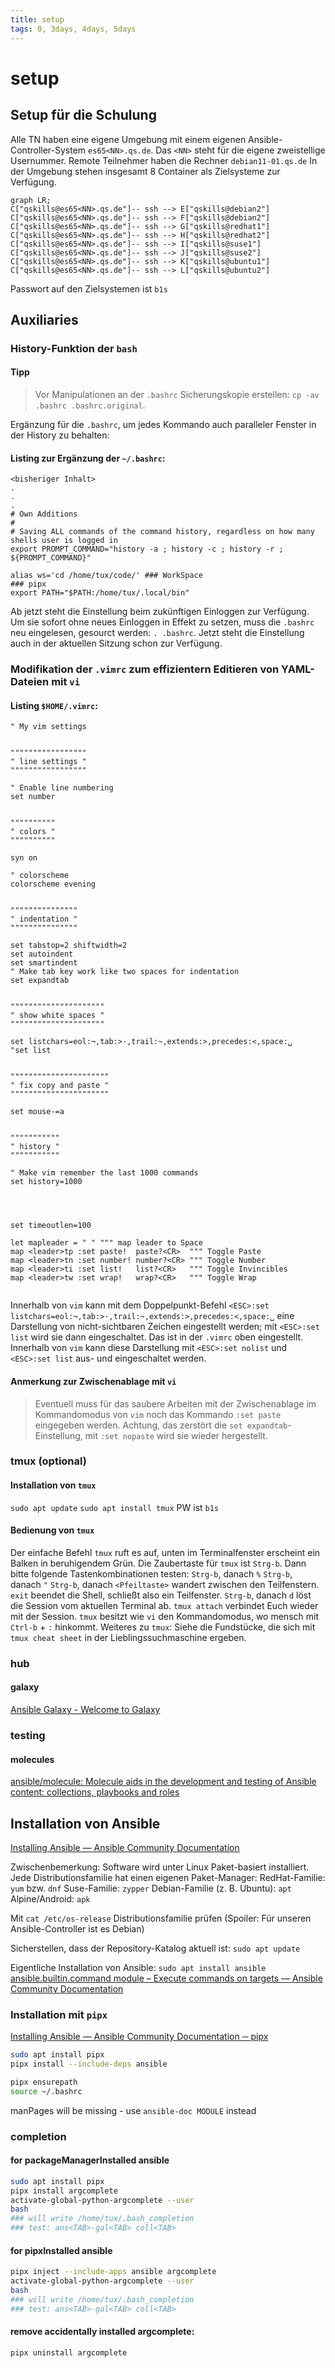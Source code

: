 ```yaml
---
title: setup
tags: 0, 3days, 4days, 5days
---
```

# setup


## Setup für die Schulung
Alle TN haben eine eigene Umgebung mit einem eigenen Ansible-Controller-System `es65<NN>.qs.de`. Das `<NN>` steht für die eigene zweistellige Usernummer.
Remote Teilnehmer haben die Rechner `debian11-01.qs.de`
In der Umgebung stehen insgesamt 8 Container als Zielsysteme zur Verfügung.
```mermaid
graph LR;
C["qskills@es65<NN>.qs.de"]-- ssh --> E["qskills@debian2"]
C["qskills@es65<NN>.qs.de"]-- ssh --> F["qskills@debian2"]
C["qskills@es65<NN>.qs.de"]-- ssh --> G["qskills@redhat1"]
C["qskills@es65<NN>.qs.de"]-- ssh --> H["qskills@redhat2"]
C["qskills@es65<NN>.qs.de"]-- ssh --> I["qskills@suse1"]
C["qskills@es65<NN>.qs.de"]-- ssh --> J["qskills@suse2"]
C["qskills@es65<NN>.qs.de"]-- ssh --> K["qskills@ubuntu1"]
C["qskills@es65<NN>.qs.de"]-- ssh --> L["qskills@ubuntu2"]
```
Passwort auf den Zielsystemen ist `b1s`


## Auxiliaries

### History-Funktion der `bash`

#### Tipp
> Vor Manipulationen an der `.bashrc` Sicherungskopie erstellen: `cp -av .bashrc .bashrc.original`.

Ergänzung für die `.bashrc`, um jedes Kommando auch paralleler Fenster in der History zu behalten:
#### Listing zur Ergänzung der `~/.bashrc`:
```
<bisheriger Inhalt>
.
.
.
# Own Additions
# 
# Saving ALL commands of the command history, regardless on how many shells user is logged in
export PROMPT_COMMAND="history -a ; history -c ; history -r ; ${PROMPT_COMMAND}"

alias ws='cd /home/tux/code/' ### WorkSpace
### pipx
export PATH="$PATH:/home/tux/.local/bin"
```
Ab jetzt steht die Einstellung beim zukünftigen Einloggen zur Verfügung. Um sie sofort ohne neues Einloggen in Effekt zu setzen, muss die `.bashrc` neu eingelesen, gesourct werden: `. .bashrc`. Jetzt steht die Einstellung auch in der aktuellen Sitzung schon zur Verfügung.


### Modifikation der `.vimrc` zum effizientern Editieren von YAML-Dateien mit `vi`

#### Listing `$HOME/.vimrc`:
```
" My vim settings


"""""""""""""""""
" line settings "
"""""""""""""""""

" Enable line numbering
set number


""""""""""
" colors "
""""""""""

syn on

" colorscheme
colorscheme evening


"""""""""""""""
" indentation "
"""""""""""""""

set tabstop=2 shiftwidth=2
set autoindent
set smartindent
" Make tab key work like two spaces for indentation
set expandtab


"""""""""""""""""""""
" show white spaces "
"""""""""""""""""""""

set listchars=eol:¬,tab:>·,trail:~,extends:>,precedes:<,space:␣
"set list


""""""""""""""""""""""
" fix copy and paste "
""""""""""""""""""""""

set mouse-=a


"""""""""""
" history "
"""""""""""

" Make vim remember the last 1000 commands
set history=1000




set timeoutlen=100

let mapleader = " " """ map leader to Space
map <leader>tp :set paste!  paste?<CR>  """ Toggle Paste
map <leader>tn :set number! number?<CR> """ Toggle Number
map <leader>ti :set list!   list?<CR>   """ Toggle Invincibles
map <leader>tw :set wrap!   wrap?<CR>   """ Toggle Wrap


```
Innerhalb von `vim` kann mit dem Doppelpunkt-Befehl `<ESC>:set listchars=eol:¬,tab:>·,trail:~,extends:>,precedes:<,space:␣` eine Darstellung von nicht-sichtbaren Zeichen eingestellt werden; mit `<ESC>:set list` wird sie dann eingeschaltet. Das ist in der `.vimrc` oben eingestellt. Innerhalb von `vim` kann diese Darstellung mit `<ESC>:set nolist` und `<ESC>:set list` aus- und eingeschaltet werden.

#### Anmerkung zur Zwischenablage mit `vi`
> Eventuell muss für das saubere Arbeiten mit der Zwischenablage im Kommandomodus von `vim` noch das Kommando `:set paste` eingegeben werden. Achtung, das zerstört die `set expandtab`-Einstellung, mit `:set nopaste` wird sie wieder hergestellt.


### tmux (optional)

#### Installation von `tmux`
`sudo apt update`
`sudo apt install tmux` PW ist `b1s`

#### Bedienung von `tmux`
Der einfache Befehl `tmux` ruft es auf, unten im Terminalfenster erscheint ein Balken in beruhigendem Grün.
Die Zaubertaste für `tmux` ist `Strg-b`.
Dann bitte folgende Tastenkombinationen testen:
`Strg-b`, danach `%`
`Strg-b`, danach `"`
`Strg-b`, danach `<Pfeiltaste>` wandert zwischen den Teilfenstern.
`exit` beendet die Shell, schließt also ein Teilfenster.
`Strg-b`, danach `d` löst die Session vom aktuellen Terminal ab.
`tmux attach` verbindet Euch wieder mit der Session.
`tmux` besitzt wie `vi` den Kommandomodus, wo mensch mit `Ctrl-b` + `:` hinkommt.
Weiteres zu `tmux`: Siehe die Fundstücke, die sich mit `tmux cheat sheet` in der Lieblingssuchmaschine ergeben.

### hub
#### galaxy
[Ansible Galaxy - Welcome to Galaxy](https://galaxy.ansible.com/ui/)

### testing
#### molecules
[ansible/molecule: Molecule aids in the development and testing of Ansible content: collections, playbooks and roles](https://github.com/ansible/molecule)
<!-- ----------------------------------------------------- -->


## Installation von Ansible
[Installing Ansible — Ansible Community Documentation](https://docs.ansible.com/ansible/latest/installation_guide/intro_installation.html#)

Zwischenbemerkung: Software wird unter Linux Paket-basiert installiert. Jede Distributionsfamilie hat einen eigenen Paket-Manager:
RedHat-Familie: `yum` bzw. `dnf`
Suse-Familie: `zypper`
Debian-Familie (z. B. Ubuntu): `apt`
Alpine/Android: `apk`

Mit `cat /etc/os-release` Distributionsfamilie prüfen (Spoiler: Für unseren Ansible-Controller ist es Debian)

Sicherstellen, dass der Repository-Katalog aktuell ist:
`sudo apt update`

Eigentliche Installation von Ansible:
`sudo apt install ansible`
[ansible.builtin.command module – Execute commands on targets — Ansible Community Documentation](https://docs.ansible.com/ansible/latest/collections/ansible/builtin/command_module.html)
### Installation mit `pipx`
[Installing Ansible — Ansible Community Documentation ─ pipx](https://docs.ansible.com/ansible/latest/installation_guide/intro_installation.html#installing-and-upgrading-ansible-with-pipx)

```bash
sudo apt install pipx
pipx install --include-deps ansible

pipx ensurepath
source ~/.bashrc
```
manPages will be missing - use ```ansible-doc MODULE``` instead

### completion

#### for packageManagerInstalled ansible
```bash
sudo apt install pipx
pipx install argcomplete
activate-global-python-argcomplete --user
bash
### will write /home/tux/.bash_completion
### test: ans<TAB>-gal<TAB> coll<TAB>
```
#### for pipxInstalled ansible
```bash
pipx inject --include-apps ansible argcomplete
activate-global-python-argcomplete --user
bash
### will write /home/tux/.bash_completion
### test: ans<TAB>-gal<TAB> coll<TAB>
```
#### remove accidentally installed argcomplete: 
```pipx uninstall argcomplete```
